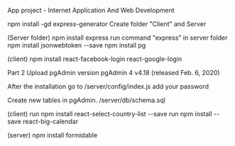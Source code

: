 App project - Internet Application And Web Development

npm install -gd express-generator
Create folder "Client" and Server 

(Server folder)
npm install express 
run command "express" in server folder
npm install jsonwebtoken --save 
npm install pg


(client)
npm install react-facebook-login react-google-login

Part 2
Upload pgAdmin
version pgAdmin 4 v4.18 (released Feb. 6, 2020)

After the installation go to /server/config/index.js
add your password

Create new tables in pgAdmin. /server/db/schema.sql

(client)
run npm install react-select-country-list --save
run npm install --save react-big-calendar

(server)
npm install formidable